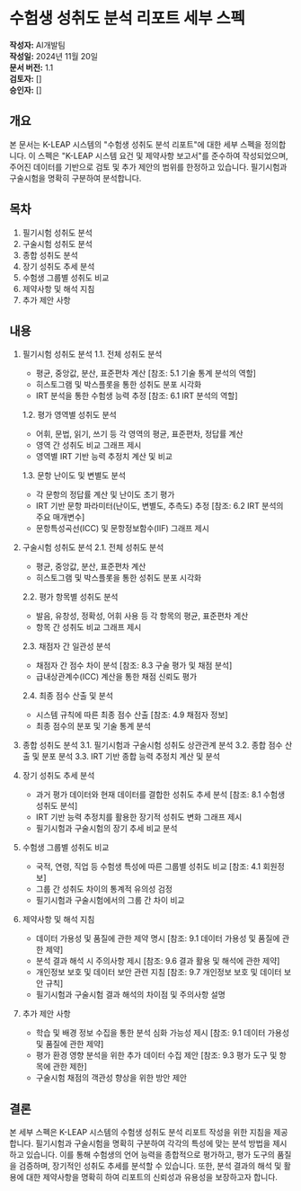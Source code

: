 # 수험생 성취도 분석 리포트 세부 스펙

**작성자:** AI개발팀  
**작성일:** 2024년 11월 20일  
**문서 버전:** 1.1  
**검토자:** []  
**승인자:** []

## 개요

본 문서는 K-LEAP 시스템의 "수험생 성취도 분석 리포트"에 대한 세부 스펙을 정의합니다. 이 스펙은 "K-LEAP 시스템 요건 및 제약사항 보고서"를 준수하여 작성되었으며, 주어진 데이터를 기반으로 검토 및 추가 제안의 범위를 한정하고 있습니다. 필기시험과 구술시험을 명확히 구분하여 분석합니다.

## 목차

1. 필기시험 성취도 분석
2. 구술시험 성취도 분석
3. 종합 성취도 분석
4. 장기 성취도 추세 분석
5. 수험생 그룹별 성취도 비교
6. 제약사항 및 해석 지침
7. 추가 제안 사항

## 내용

1. 필기시험 성취도 분석
   1.1. 전체 성취도 분석

   - 평균, 중앙값, 분산, 표준편차 계산 [참조: 5.1 기술 통계 분석의 역할]
   - 히스토그램 및 박스플롯을 통한 성취도 분포 시각화
   - IRT 분석을 통한 수험생 능력 추정 [참조: 6.1 IRT 분석의 역할]

   1.2. 평가 영역별 성취도 분석

   - 어휘, 문법, 읽기, 쓰기 등 각 영역의 평균, 표준편차, 정답률 계산
   - 영역 간 성취도 비교 그래프 제시
   - 영역별 IRT 기반 능력 추정치 계산 및 비교

   1.3. 문항 난이도 및 변별도 분석

   - 각 문항의 정답률 계산 및 난이도 초기 평가
   - IRT 기반 문항 파라미터(난이도, 변별도, 추측도) 추정 [참조: 6.2 IRT 분석의 주요 매개변수]
   - 문항특성곡선(ICC) 및 문항정보함수(IIF) 그래프 제시

2. 구술시험 성취도 분석
   2.1. 전체 성취도 분석

   - 평균, 중앙값, 분산, 표준편차 계산
   - 히스토그램 및 박스플롯을 통한 성취도 분포 시각화

   2.2. 평가 항목별 성취도 분석

   - 발음, 유창성, 정확성, 어휘 사용 등 각 항목의 평균, 표준편차 계산
   - 항목 간 성취도 비교 그래프 제시

   2.3. 채점자 간 일관성 분석

   - 채점자 간 점수 차이 분석 [참조: 8.3 구술 평가 및 채점 분석]
   - 급내상관계수(ICC) 계산을 통한 채점 신뢰도 평가

   2.4. 최종 점수 산출 및 분석

   - 시스템 규칙에 따른 최종 점수 산출 [참조: 4.9 채점자 정보]
   - 최종 점수의 분포 및 기술 통계 분석

3. 종합 성취도 분석
   3.1. 필기시험과 구술시험 성취도 상관관계 분석
   3.2. 종합 점수 산출 및 분포 분석
   3.3. IRT 기반 종합 능력 추정치 계산 및 분석

4. 장기 성취도 추세 분석

   - 과거 평가 데이터와 현재 데이터를 결합한 성취도 추세 분석 [참조: 8.1 수험생 성취도 분석]
   - IRT 기반 능력 추정치를 활용한 장기적 성취도 변화 그래프 제시
   - 필기시험과 구술시험의 장기 추세 비교 분석

5. 수험생 그룹별 성취도 비교

   - 국적, 연령, 직업 등 수험생 특성에 따른 그룹별 성취도 비교 [참조: 4.1 회원정보]
   - 그룹 간 성취도 차이의 통계적 유의성 검정
   - 필기시험과 구술시험에서의 그룹 간 차이 비교

6. 제약사항 및 해석 지침

   - 데이터 가용성 및 품질에 관한 제약 명시 [참조: 9.1 데이터 가용성 및 품질에 관한 제약]
   - 분석 결과 해석 시 주의사항 제시 [참조: 9.6 결과 활용 및 해석에 관한 제약]
   - 개인정보 보호 및 데이터 보안 관련 지침 [참조: 9.7 개인정보 보호 및 데이터 보안 규칙]
   - 필기시험과 구술시험 결과 해석의 차이점 및 주의사항 설명

7. 추가 제안 사항
   - 학습 및 배경 정보 수집을 통한 분석 심화 가능성 제시 [참조: 9.1 데이터 가용성 및 품질에 관한 제약]
   - 평가 환경 영향 분석을 위한 추가 데이터 수집 제안 [참조: 9.3 평가 도구 및 항목에 관한 제한]
   - 구술시험 채점의 객관성 향상을 위한 방안 제안

## 결론

본 세부 스펙은 K-LEAP 시스템의 수험생 성취도 분석 리포트 작성을 위한 지침을 제공합니다. 필기시험과 구술시험을 명확히 구분하여 각각의 특성에 맞는 분석 방법을 제시하고 있습니다. 이를 통해 수험생의 언어 능력을 종합적으로 평가하고, 평가 도구의 품질을 검증하며, 장기적인 성취도 추세를 분석할 수 있습니다. 또한, 분석 결과의 해석 및 활용에 대한 제약사항을 명확히 하여 리포트의 신뢰성과 유용성을 보장하고자 합니다.
